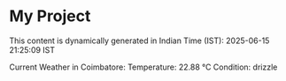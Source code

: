 # My Project

This content is dynamically generated in Indian Time (IST): 2025-06-15 21:25:09 IST


Current Weather in Coimbatore:
Temperature: 22.88 °C
Condition: drizzle
